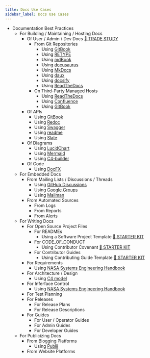 ```yaml
---
title: Docs Use Cases
sidebar_label: Docs Use Cases
---
```



* Documentation Best Practices
    * For Building / Maintaining / Hosting Docs
      * Of User / Admin / Dev Docs [📖 TRADE STUDY](trade-study-hostingdocs-user)
        * From Git Repositories
          * Using [GitBook](https://www.gitbook.com)
          * Using [RETYPE](https://retype.com/)
          * Using [mdBook](https://rust-lang.github.io/mdBook/)
          * Using [docusaurus](https://docusaurus.io/)
          * Using [MkDocs](https://www.mkdocs.org/)
          * Using [daux](http://daux.io/index.html)
          * Using [docsify](https://docsify.js.org/#/)
          * Using [ReadTheDocs](https://readthedocs.org)
        * On Third-Party Managed Hosts
          * Using [ReadTheDocs](https://readthedocs.org)
          * Using [Confluence](https://www.atlassian.com/software/confluence)
          * Using [GitBook](https://www.gitbook.com)
      * Of APIs
        * Using [GitBook](https://www.gitbook.com)
        * Using [Redoc](https://github.com/Redocly/redoc)
        * Using [Swagger](https://swagger.io/)
        * Using [readme](https://readme.com/)
        * Using [Slate](https://github.com/slate/docs/slate)
      * Of Diagrams
        * Using [LucidChart](https://www.lucidchart.com/pages/)
        * Using [Mermaid](https://mermaid-js.github.io/)
        * Using [C4-builder](https://adrianvlupu.github.io/C4-Builder/#/)
      * Of Code
        * Using [DocFX](https://dotnet.github.io/docfx/)
    * For Embedded Docs
      * From Mailing Lists / Discussions / Threads
        * Using [GitHub Discussions](https://docs.github.com/en/discussions)
        * Using [Google Groups](https://support.google.com/groups/answer/2464926)
        * Using [Mailman](http://www.list.org)
      * From Automated Sources
        * From Logs
        * From Reports
        * From Alerts
    * For Writing Docs
      * For Open Source Project Files
        * For READMEs
          * Using a Software Project Template [🏁 STARTER KIT](/docs/guides/documentation/readme/)
        * For CODE_OF_CONDUCT
          * Using Contributor Covenant [🏁 STARTER KIT](/docs/guides/governance/contributions/code-of-conduct/README.md)
        * For Contributor Guides
          * Using Contributing Guide Template [🏁 STARTER KIT](/docs/guides/governance/contributions/contributing-guide/README.md)
      * For Requirements
        * Using [NASA Systems Engineering Handbook](https://www.nasa.gov/seh/appendix-c-how-to-write-a-good-requirement)
      * For Architecture / Design
        * Using [C4 model](https://c4model.com)
      * For Inferface Control
        * Using [NASA Systems Engineering Handbook](https://www.nasa.gov/seh/appendix-l-interface-requirements-document-outline)
      * For Test Planning
      * For Releases
        * For Release Plans
        * For Release Descriptions
      * For Guides
        * For User / Operator Guides
        * For Admin Guides
        * For Developer Guides
    * For Publicizing Docs
      * From Blogging Platforms
        * Using [Publii](https://getpublii.com)
      * From Website Platforms
